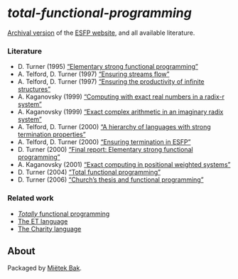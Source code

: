 _total-functional-programming_
==============================

[Archival version](doc/README.md) of the [ESFP website](http://www.cs.kent.ac.uk/people/staff/dat/esfp/), and all available literature.


### Literature

* D. Turner (1995) [“Elementary strong functional programming”](doc/pdf/turner-1995.pdf)
* A. Telford, D. Turner (1997) [“Ensuring streams flow”](doc/pdf/telford-1997a.pdf)
* A. Telford, D. Turner (1997) [“Ensuring the productivity of infinite structures”](doc/pdf/telford-1997b.pdf)
* A. Kaganovsky (1999) [“Computing with exact real numbers in a radix-r system”](doc/pdf/kaganovsky-1999a.pdf)
* A. Kaganovsky (1999) [“Exact complex arithmetic in an imaginary radix system”](doc/pdf/kaganovsky-1999b.pdf)
* A. Telford, D. Turner (2000) [“A hierarchy of languages with strong termination properties”](doc/pdf/telford-2000a.pdf)
* A. Telford, D. Turner (2000) [“Ensuring termination in ESFP”](doc/pdf/telford-2000b.pdf)
* D. Turner (2000) [“Final report: Elementary strong functional programming”](doc/pdf/turner-2000.pdf)
* A. Kaganovsky (2001) [“Exact computing in positional weighted systems”](doc/pdf/kaganovsky-2001.pdf)
* D. Turner (2004) [“Total functional programming”](doc/pdf/turner-2004.pdf)
* D. Turner (2006) [“Church’s thesis and functional programming”](doc/pdf/turner-2006.pdf)


### Related work

* [_Totally_ functional programming](https://github.com/mietek/totally-functional-programming)
* [The ET language](https://github.com/mietek/et-language)
* [The Charity language](https://github.com/mietek/charity-language)


About
-----

Packaged by [Miëtek Bak](https://mietek.io/).
